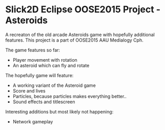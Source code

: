 # Slick2D Eclipse OOSE2015 Project - Asteroids

A recreaton of the old arcade Asteroids game with hopefully additional features.
This project is a part of OOSE2015 AAU Medialogy Cph.

The game features so far:
- Player movement with rotation
- An asteroid which can fly and rotate

The hopefully game will feature:
- A working variant of the Asteroid game
- Score and lives
- Particles, because particles makes everything better..
- Sound effects and titlescreen


Interesting additions but most likely not happening:
- Network gameplay
